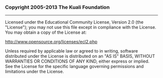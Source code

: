 ### Copyright 2005-2013 The Kuali Foundation
- - -

Licensed under the Educational Community License, Version 2.0 (the "License");
you may not use this file except in compliance with the License.
You may obtain a copy of the License at:

http://www.opensource.org/licenses/ecl2.php

Unless required by applicable law or agreed to in writing, software
distributed under the License is distributed on an "AS IS" BASIS,
WITHOUT WARRANTIES OR CONDITIONS OF ANY KIND, either express or implied.
See the License for the specific language governing permissions and
limitations under the License.
